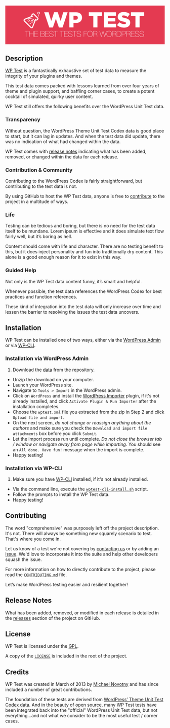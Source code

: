 [![WP Test](screenshots/logo.png)](http://wptest.io)

## Description

[WP Test](http://wptest.io/) is a fantastically exhaustive set of test data to measure the integrity of your plugins and themes.

This test data comes packed with lessons learned from over four years of theme and plugin support, and baffling corner cases, to create a potent cocktail of simulated, quirky user content.

WP Test still offers the following benefits over the WordPress Unit Test data.

### Transparency

Without question, the WordPress Theme Unit Test Codex data is good place to start, but it can lag in updates. And when the test data did update, there was no indication of what had changed within the data.

WP Test comes with [release notes](#release-notes) indicating what has been added, removed, or changed within the data for each release.

### Contribution & Community

Contributing to the WordPress Codex is fairly straightforward, but contributing to the test data is not.

By using GitHub to host the WP Test data, anyone is free to [contribute](#contributing) to the project in a multitude of ways.

### Life

Testing can be tedious and boring, but there is no need for the test data itself to be mundane. Lorem ipsum is effective and it does simulate text flow fairly well, but it’s boring as hell. 

Content should come with life and character. There are no testing benefit to this, but it does inject personality and fun into traditionally dry content. This alone is a good enough reason for it to exist in this way.

### Guided Help

Not only is the WP Test data content funny, it’s smart and helpful.

Whenever possible, the test data references the WordPress Codex for best practices and function references.

These kind of integration into the test data will only increase over time and lessen the barrier to resolving the issues the test data uncovers.

## Installation

WP Test can be installed one of two ways, either via the [WordPress Admin](#installation-via-wordpress-admin) or via [WP-CLI](#installation-via-wp-cli).

### Installation via WordPress Admin

1. Download the [data](https://github.com/manovotny/wptest/archive/master.zip) from the repository.
- Unzip the download on your computer.
- Launch your WordPress site.
- Navigate to `Tools > Import` in the WordPress admin.
- Click on `WordPress` and install the [WordPress Importer](http://wordpress.org/extend/plugins/wordpress-importer/) plugin, if it's not already installed, and click `Activate Plugin & Run Importer` after the installation completes.
- Choose the `wptest.xml` file you extracted from the zip in Step 2 and click `Upload file and import`.
- On the next screen, *do not change or reassign anything about the authors* and make sure you check the `Download and import file attachments` box before you click `Submit`.
- Let the import process run until complete. *Do not close the browser tab / window or navigate away from page while importing.* You should see an `All done. Have fun!` message when the import is complete.
- Happy testing!

### Installation via WP-CLI

1. Make sure you have [WP-CLI](http://wp-cli.org/) installed, if it's not already installed.
- Via the command line, execute the [`wptest-cli-install.sh`](wptest-cli-install.sh) script.
- Follow the prompts to install the WP Test data.
- Happy testing!

## Contributing

The word "comprehensive" was purposely left off the project description. It's not. There will always be something new squarely scenario to test. That's where you come in. 

Let us know of a test we're not covering by [contacting us](http://wptest.io/contact/) or by adding an [issue](https://github.com/manovotny/wptest/issues). We'd love to incorporate it into the suite and help other developers squash the issue.


For more information on how to directly contribute to the project, please read the [`CONTRIBUTING.md`](CONTRIBUTING.md) file.

Let’s make WordPress testing easier and resilient together!

## Release Notes

What has been added, removed, or modified in each release is detailed in the [releases](https://github.com/manovotny/wptest/releases) section of the project on GitHub.

## License

WP Test is licensed under the [GPL](http://www.gnu.org/licenses/gpl-3.0.html).

A copy of the [`LICENSE`](LICENSE) is included in the root of the project.

## Credits

WP Test was created in March of 2013 by [Michael Novotny](http://manovotny.com) and has since included a number of great contributions.

The foundation of these tests are derived from [WordPress’ Theme Unit Test Codex data](http://codex.wordpress.org/Theme_Unit_Test#Test_Environment_Setup). And in the beauty of open source, many WP Test tests have been integrated back into the "official" WordPress Unit Test data, but not everything...and not what we consider to be the most useful test / corner cases.
